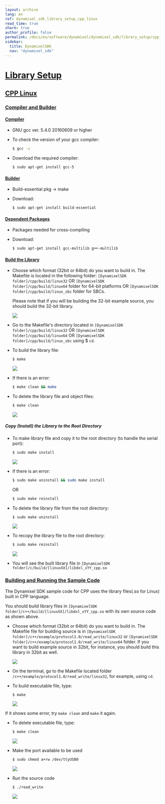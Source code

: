```yaml
---
layout: archive
lang: en
ref: dynamixel_sdk_library_setup_cpp_linux
read_time: true
share: true
author_profile: false
permalink: /docs/en/software/dynamixel/dynamixel_sdk/library_setup/cpp_linux/
sidebar:
  title: DynamixelSDK
  nav: "dynamixel_sdk"
---
```


<div style="counter-reset: h2 4"></div>
<div style="counter-reset: h1 2"></div>

# [Library Setup](#library-setup)

## [CPP Linux](#cpp-linux)

### [Compiler and Builder](#compiler-and-builder)

#### [Compiler](#compiler)

* GNU gcc ver. 5.4.0 20160609 or higher
* To check the version of your gcc compiler:  

  ``` bash
  $ gcc -v 
  ```

* Download the required compiler:  

  ``` bash 
  $ sudo apt-get install gcc-5
  ```

#### [Builder](#builder)

* Build-essential pkg → make
* Download:  

  ``` bash 
  $ sudo apt-get install build-essential
  ```

#### [Dependent Packages](#dependent-packages) 

* Packages needed for cross-compiling 
* Download:  

  ``` bash 
  $ sudo apt-get install gcc-multilib g++-multilib
  ```

#### [Build the Library](#build-the-library)


* Choose which format (32bit or 64bit) do you want to build in. The Makefile is located in the following folder: `[DynamixelSDK folder]/cpp/build/linux32` OR `[DynamixelSDK folder]/cpp/build/linux64` folder for 64-bit platforms OR `[DynamixelSDK folder]/cpp/build/linux_sbc` folder for SBCs.  

  Please note that if you will be building the 32-bit example source, you should build the 32-bit library.

  ![](/assets/images/sw/sdk/dynamixel_sdk/library_setup/cpp/linux/library_file/cpp6.png)


* Go to the Makefile's directory located in `[DynamixelSDK folder]/cpp/build/linux32` OR `[DynamixelSDK folder]/cpp/build/linux64` OR `[DynamixelSDK folder]/cpp/build/linux_sbc` using $ `cd`.

* To build the library file:  

  ``` bash
  $ make
  ```

  ![](/assets/images/sw/sdk/dynamixel_sdk/library_setup/cpp/linux/library_file/cpp1.png)

* If there is an error:  

  ``` bash
  $ make clean && make
  ```

* To delete the library file and object files:  

  ``` bash
  $ make clean
  ```

  ![](/assets/images/sw/sdk/dynamixel_sdk/library_setup/cpp/linux/library_file/cpp2.png)

##### Copy (Install) the Library to the Root Directory

* To make library file and copy it to the root directory (to handle the serial port):  

  ``` bash
  $ sudo make install
  ```

  ![](/assets/images/sw/sdk/dynamixel_sdk/library_setup/cpp/linux/library_file/cpp3.png)

* If there is an error:  

  ``` bash
  $ sudo make uninstall && sudo make install
  ```
 
  OR

  ``` bash
  $ sudo make reinstall
  ```

* To delete the library file from the root directory:  

  ``` bash
  $ sudo make uninstall
  ```

  ![](/assets/images/sw/sdk/dynamixel_sdk/library_setup/cpp/linux/library_file/cpp4.png)

* To recopy the library file to the root directory:  

  ``` bash
  $ sudo make reinstall
  ```

  ![](/assets/images/sw/sdk/dynamixel_sdk/library_setup/cpp/linux/library_file/cpp5.png)

* You will see the built library file in `[DynamixelSDK folder]/c/build/[linuxXX]/libdxl_xYY_cpp.so`

### [Building and Running the Sample Code](#building-and-running-the-sample-code)

The Dynamixel SDK sample code for CPP uses the library files(.so for Linux) built in CPP language.

You should build library files in `[DynamixelSDK folder]/c++/build/[linuxXX]/libdxl_xYY_cpp.so` with its own source code as shown above. 

* Choose which format (32bit or 64bit) do you want to build in. The Makefile file for building source is in `[DynamixelSDK folder]/c++/example/protocol1.0/read_write/linux32` or `[DynamixelSDK folder]/c++/example/protocol1.0/read_write/linux64` folder. If you want to build example source in 32bit, for instance, you should build this library in 32bit as well.

  ![](/assets/images/sw/sdk/dynamixel_sdk/library_setup/cpp/linux/sample_code/excp4.png)

* On the terminal, go to the Makefile located folder `/c++/example/protocol1.0/read_write/linux32`, for example, using `cd`.

* To build executable file, type: 

  ```bash
  $ make
  ```

  ![](/assets/images/sw/sdk/dynamixel_sdk/library_setup/cpp/linux/sample_code/excp1.png)

If it shows some error, try `make clean` and `make` it again.

* To delete executable file, type: 

  ```bash
  $ make clean
  ```

  ![](/assets/images/sw/sdk/dynamixel_sdk/library_setup/cpp/linux/sample_code/excp2.png)

* Make the port available to be used

  ```bash
  $ sudo chmod a+rw /dev/ttyUSB0
  ```

  ![](/assets/images/sw/sdk/dynamixel_sdk/library_setup/cpp/linux/sample_code/excp3.png)

* Run the source code

  ```bash
  $ ./read_write
  ```

  ![](/assets/images/sw/sdk/dynamixel_sdk/library_setup/cpp/linux/sample_code/excp5.png)

